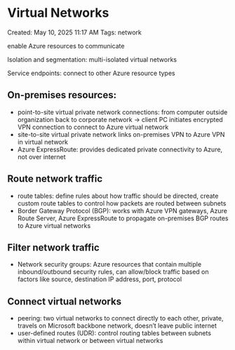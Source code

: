 # Virtual Networks

Created: May 10, 2025 11:17 AM
Tags: network

enable Azure resources to communicate

Isolation and segmentation: multi-isolated virtual networks

Service endpoints: connect to other Azure resource types

## On-premises resources:

- point-to-site virtual private network connections: from computer outside organization back to corporate network → client PC initiates encrypted VPN connection to connect to Azure virtual network
- site-to-site virtual private network links on-premises VPN to Azure VPN in virtual network
- Azure ExpressRoute: provides dedicated private connectivity to Azure, not over internet

## Route network traffic

- route tables: define rules about how traffic should be directed, create custom route tables to control how packets are routed between subnets
- Border Gateway Protocol (BGP): works with Azure VPN gateways, Azure Route Server, Azure ExpressRoute to propagate on-premises BGP routes to Azure virtual networks

## Filter network traffic

- Network security groups: Azure resources that contain multiple inbound/outbound security rules, can allow/block traffic based on factors like source, destination IP address, port, protocol

## Connect virtual networks

- peering: two virtual networks to connect directly to each other, private, travels on Microsoft backbone network, doesn’t leave public internet
- user-defined routes (UDR): control routing tables between subnets within virtual network or between virtual networks